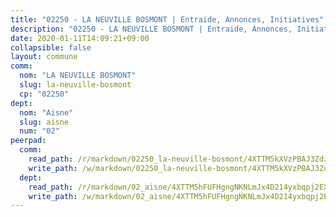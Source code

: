 ```yaml
---
title: "02250 - LA NEUVILLE BOSMONT | Entraide, Annonces, Initiatives"
description: "02250 - LA NEUVILLE BOSMONT | Entraide, Annonces, Initiatives"
date: 2020-01-11T14:09:21+09:00
collapsible: false
layout: commune
comm:
  nom: "LA NEUVILLE BOSMONT"
  slug: la-neuville-bosmont
  cp: "02250"
dept:
  nom: "Aisne"
  slug: aisne
  num: "02"
peerpad:
  comm:
    read_path: /r/markdown/02250_la-neuville-bosmont/4XTTM5kXVzPBAJ3ZdzbpCYibKPruHweacDcbrMZ8TUrB1ymPs
    write_path: /w/markdown/02250_la-neuville-bosmont/4XTTM5kXVzPBAJ3ZdzbpCYibKPruHweacDcbrMZ8TUrB1ymPs-K3TgToyyG7hueWTeg7JFc6U3VYxz2ZDPPGL6gx4Qo41vku7PdN9a16GqF6guXEatK7ZskmUyJkNxdMNkm2rutKtGwEDn8rrDBWByyvRCS6RkhaHcTryyAzkjixMXXfKQW82cgFJd
  dept:
    read_path: /r/markdown/02_aisne/4XTTM5hFUFHgngNKNLmJx4D214yxbqpj2EXK5CBjZ5LZF3zAf
    write_path: /w/markdown/02_aisne/4XTTM5hFUFHgngNKNLmJx4D214yxbqpj2EXK5CBjZ5LZF3zAf-K3TgUfAP6D753WPagZBnpcFgyCUpnZXNhrQsKU6J8qon6wxmFCHD5kB3GMzCYyJmAGHN58p9qgKDhnEgSAuHEK3wjVXSJoUkHyn6Vb7T2aNZ2y6ez5BMkQCEQxoUkfyK9J3TXU3M
---
```


